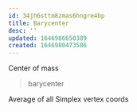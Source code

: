 ```yaml
---
id: 34jh6sttm8zmas6hngre4bp
title: Barycenter
desc: ''
updated: 1646986650389
created: 1646980473586
---
```


Center of mass

> barycenter

Average of all Simplex vertex coords

